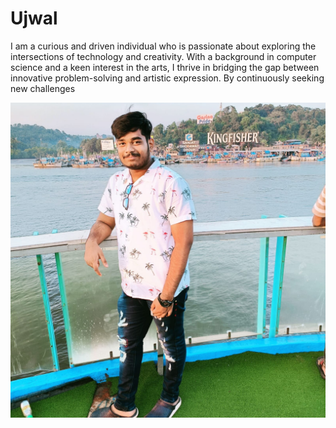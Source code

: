 # Ujwal
I am a curious and driven individual who is passionate about exploring the intersections of technology and creativity. With a background in computer science and a keen interest in the arts, I thrive in bridging the gap between innovative problem-solving and artistic expression. By continuously seeking new challenges

![Ujwal](ujwal.jpg)
